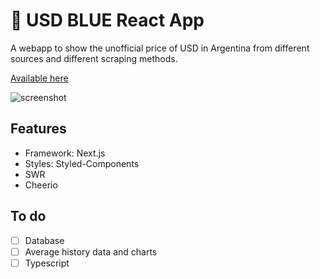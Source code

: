 # 💸 USD BLUE React App

A webapp to show the unofficial price of USD in Argentina from different sources and different scraping methods.

[Available here](https://usdblue.vercel.app)

![screenshot](http://ivanmuller.me/images/blueusd.png)

## Features

- Framework: Next.js
- Styles: Styled-Components
- SWR
- Cheerio

## To do

- [ ] Database
- [ ] Average history data and charts
- [ ] Typescript
